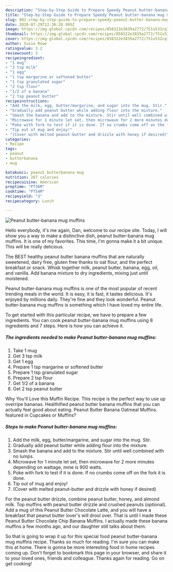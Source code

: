 ```yaml
---
description: "Step-by-Step Guide to Prepare Speedy Peanut butter-banana mug muffins"
title: "Step-by-Step Guide to Prepare Speedy Peanut butter-banana mug muffins"
slug: 882-step-by-step-guide-to-prepare-speedy-peanut-butter-banana-mug-muffins
date: 2020-07-29T12:36:28.995Z
image: https://img-global.cpcdn.com/recipes/858322e3839a2772/751x532cq70/peanut-butter-banana-mug-muffins-recipe-main-photo.jpg
thumbnail: https://img-global.cpcdn.com/recipes/858322e3839a2772/751x532cq70/peanut-butter-banana-mug-muffins-recipe-main-photo.jpg
cover: https://img-global.cpcdn.com/recipes/858322e3839a2772/751x532cq70/peanut-butter-banana-mug-muffins-recipe-main-photo.jpg
author: Susie Rowe
ratingvalue: 3.2
reviewcount: 3
recipeingredient:
- "1 mug"
- "3 tsp milk"
- "1 egg"
- "1 tsp margarine or softened butter"
- "1 tsp granulated sugar"
- "2 tsp flour"
- "1/2 of a banana"
- "2 tsp peanut butter"
recipeinstructions:
- "Add the milk, egg, butter/margarine, and sugar into the mug. Stir."
- "Gradually add peanut butter while adding flour into the mixture."
- "Smash the banana and add to the mixture. Stir until well combined with no lumps."
- "Microwave for 1 minute let set, then microwave for 2 more minutes depending on wattage, mine is 900 watts."
- "Poke with fork to test if it is done. If no crumbs come off on the fork it is done."
- "Tip out of mug and enjoy!"
- "(Cover with melted peanut-butter and drizzle with honey if desired)"
categories:
- Recipe
tags:
- peanut
- butterbanana
- mug

katakunci: peanut butterbanana mug 
nutrition: 267 calories
recipecuisine: American
preptime: "PT36M"
cooktime: "PT54M"
recipeyield: "3"
recipecategory: Lunch

---
```



![Peanut butter-banana mug muffins](https://img-global.cpcdn.com/recipes/858322e3839a2772/751x532cq70/peanut-butter-banana-mug-muffins-recipe-main-photo.jpg)

Hello everybody, it's me again, Dan, welcome to our recipe site. Today, I will show you a way to make a distinctive dish, peanut butter-banana mug muffins. It is one of my favorites. This time, I'm gonna make it a bit unique. This will be really delicious.

The BEST healthy peanut butter banana muffins that are naturally sweetened, dairy free, gluten free thanks to oat flour, and the perfect breakfast or snack. Whisk together milk, peanut butter, banana, egg, oil, and vanilla. Add banana mixture to dry ingredients, mixing just until moistened.

Peanut butter-banana mug muffins is one of the most popular of recent trending meals in the world. It is easy, it is fast, it tastes delicious. It's enjoyed by millions daily. They're fine and they look wonderful. Peanut butter-banana mug muffins is something which I have loved my entire life.


To get started with this particular recipe, we have to prepare a few ingredients. You can cook peanut butter-banana mug muffins using 8 ingredients and 7 steps. Here is how you can achieve it.

<!--inarticleads1-->

##### The ingredients needed to make Peanut butter-banana mug muffins:

1. Take 1 mug
1. Get 3 tsp milk
1. Get 1 egg
1. Prepare 1 tsp margarine or softened butter
1. Prepare 1 tsp granulated sugar
1. Prepare 2 tsp flour
1. Get 1/2 of a banana
1. Get 2 tsp peanut butter


Why You&#39;ll Love this Muffin Recipe. This recipe is the perfect way to use up overripe bananas. Healthified peanut butter banana muffins that you can actually feel good about eating. Peanut Butter Banana Oatmeal Muffins. featured in Cupcakes or Muffins? 

<!--inarticleads2-->

##### Steps to make Peanut butter-banana mug muffins:

1. Add the milk, egg, butter/margarine, and sugar into the mug. Stir.
1. Gradually add peanut butter while adding flour into the mixture.
1. Smash the banana and add to the mixture. Stir until well combined with no lumps.
1. Microwave for 1 minute let set, then microwave for 2 more minutes depending on wattage, mine is 900 watts.
1. Poke with fork to test if it is done. If no crumbs come off on the fork it is done.
1. Tip out of mug and enjoy!
1. (Cover with melted peanut-butter and drizzle with honey if desired)


For the peanut butter drizzle, combine peanut butter, honey, and almond milk. Top muffins with peanut butter drizzle and crushed peanuts (optional). Add a mug of this Peanut Butter Chocolate Latte, and you will have a breakfast that peanut butter lover&#39;s will drool over. That is until I made these Peanut Butter Chocolate Chip Banana Muffins. I actually made these banana muffins a few months ago, and our daughter still talks about them. 

So that is going to wrap it up for this special food peanut butter-banana mug muffins recipe. Thanks so much for reading. I'm sure you can make this at home. There is gonna be more interesting food in home recipes coming up. Don't forget to bookmark this page in your browser, and share it to your loved ones, friends and colleague. Thanks again for reading. Go on get cooking!
